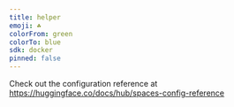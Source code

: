 ```yaml
---
title: helper
emoji: ☘️
colorFrom: green
colorTo: blue
sdk: docker
pinned: false
---
```


Check out the configuration reference at https://huggingface.co/docs/hub/spaces-config-reference